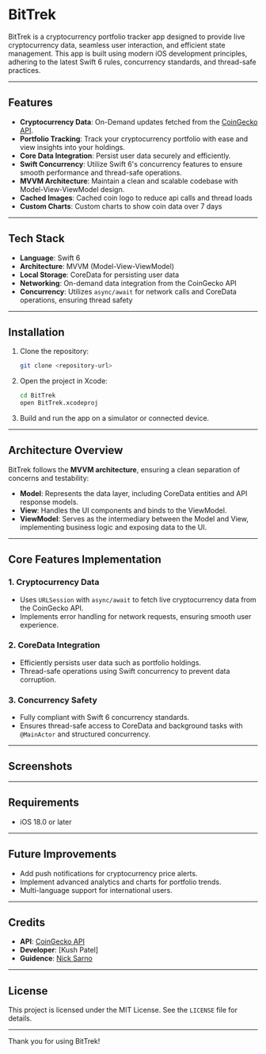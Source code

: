 # BitTrek

BitTrek is a cryptocurrency portfolio tracker app designed to provide live cryptocurrency data, seamless user interaction, and efficient state management. This app is built using modern iOS development principles, adhering to the latest Swift 6 rules, concurrency standards, and thread-safe practices.

---

## Features

- **Cryptocurrency Data**: On-Demand updates fetched from the [CoinGecko API](https://www.coingecko.com/en).
- **Portfolio Tracking**: Track your cryptocurrency portfolio with ease and view insights into your holdings.
- **Core Data Integration**: Persist user data securely and efficiently.
- **Swift Concurrency**: Utilize Swift 6's concurrency features to ensure smooth performance and thread-safe operations.
- **MVVM Architecture**: Maintain a clean and scalable codebase with Model-View-ViewModel design.
- **Cached Images**: Cached coin logo to reduce api calls and thread loads
- **Custom Charts**: Custom charts to show coin data over 7 days

---

## Tech Stack

- **Language**: Swift 6
- **Architecture**: MVVM (Model-View-ViewModel)
- **Local Storage**: CoreData for persisting user data
- **Networking**: On-demand data integration from the CoinGecko API
- **Concurrency**: Utilizes `async/await` for network calls and CoreData operations, ensuring thread safety

---

## Installation

1. Clone the repository:
   ```bash
   git clone <repository-url>
   ```

2. Open the project in Xcode:
   ```bash
   cd BitTrek
   open BitTrek.xcodeproj
   ```

3. Build and run the app on a simulator or connected device.

---

## Architecture Overview

BitTrek follows the **MVVM architecture**, ensuring a clean separation of concerns and testability:

- **Model**: Represents the data layer, including CoreData entities and API response models.
- **View**: Handles the UI components and binds to the ViewModel.
- **ViewModel**: Serves as the intermediary between the Model and View, implementing business logic and exposing data to the UI.

---

## Core Features Implementation

### 1. **Cryptocurrency Data**
- Uses `URLSession` with `async/await` to fetch live cryptocurrency data from the CoinGecko API.
- Implements error handling for network requests, ensuring smooth user experience.

### 2. **CoreData Integration**
- Efficiently persists user data such as portfolio holdings.
- Thread-safe operations using Swift concurrency to prevent data corruption.

### 3. **Concurrency Safety**
- Fully compliant with Swift 6 concurrency standards.
- Ensures thread-safe access to CoreData and background tasks with `@MainActor` and structured concurrency.

---

## Screenshots



---

## Requirements

- iOS 18.0 or later

---

## Future Improvements

- Add push notifications for cryptocurrency price alerts.
- Implement advanced analytics and charts for portfolio trends.
- Multi-language support for international users.

---

## Credits

- **API**: [CoinGecko API](https://www.coingecko.com/en)
- **Developer**: [Kush Patel]
- **Guidence**: [Nick Sarno](https://www.swiftful-thinking.com/)
---

## License

This project is licensed under the MIT License. See the `LICENSE` file for details.

---

Thank you for using BitTrek!
